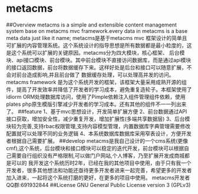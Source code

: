 # metacms
##Overview
metacms is a simple and extensible  content management system base on metacms mvc  framework.every data in metacms is a base meta data just like it name;
metacms是基于metacms mvc 框架设计的简单且可扩展的内容管理系统。这个系统设计的指导思想是所有数据都是最小粒度的，这是这个系统可以扩展的关键原因。metacms分为四大模块，核心框架、
后台模块、api接口模块、前台模块。其中前台模块不直接访问数据库，而是通过api模块的接口返回数据，前台将数据缓存下来。这样好处是后台和接口可以随意扩展，不会对前台造成影响,并且前台做了
数据缓存处理，可以处理高并发的访问。metacms framework 是为这个系统开发的框架，该框架大量采用成熟开源的组件，提高了开发效率并降低了开发者的学习成本，避免重复造轮子。本框架使用了idiorm
ORM处理数据库访问，使用了Pimple依赖注入组件管理组件依赖，使用plates php原生模版引擎减少开发者的学习成本。还有其他的组件不一一列出来了。
##feature
1、基于mvc思想设计，开发简单扩展方便
2、前台数据通过API接口获取，增加安全性，减少重复开发，增加扩展性(多端共享数据层)
3、后台模块较为完善,支持rbac权限管理,支持内容模型管理，内置数据库字典管理需要修改配置就可以处理不同的业务逻辑
4、本系统数据库数据库采用窄表设计，方便开发者根据自己需要扩展。
##develop
metacms是我自己设计的一个cms系统(更像cmf),这个系统，后台模块和接口模块可以稳定的迭代开发，前台模块可以根据自己需要自行组织没有严格限制,可以做门户网站,个人博客，乃至扩展开发成商城都是可以的
我开发这个系统历时2年，已经在我的其他项目中使用，由于只有我一个开发者，很多其他想法和功能还亟待更多开发者进来一起完善，希望更多的开发者加入进来，一起将这个系统打磨的更好，在更多的项目中使用。
metacms开发者QQ群:691932844
##License
GNU General Public License version 3 (GPLv3)



